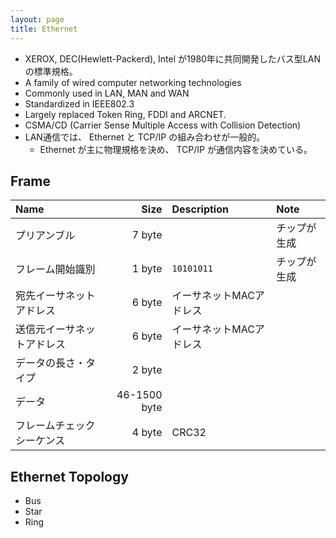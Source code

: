```yaml
---
layout: page
title: Ethernet
---
```


* XEROX, DEC(Hewlett-Packerd), Intel が1980年に共同開発したバス型LANの標準規格。
* A family of wired computer networking technologies
* Commonly used in LAN, MAN and WAN
* Standardized in IEEE802.3
* Largely replaced Token Ring, FDDI and ARCNET.
* CSMA/CD (Carrier Sense Multiple Access with Collision Detection)
* LAN通信では、 Ethernet と TCP/IP の組み合わせが一般的。
    * Ethernet が主に物理規格を決め、 TCP/IP が通信内容を決めている。

## Frame

| Name | Size | Description | Note |
|:--|--:|:--|:--|
| プリアンブル | 7 byte | | チップが生成 |
| フレーム開始識別 | 1 byte | `10101011` | チップが生成 |
| 宛先イーサネットアドレス | 6 byte | イーサネットMACアドレス | |
| 送信元イーサネットアドレス | 6 byte | イーサネットMACアドレス | |
| データの長さ・タイプ | 2 byte | | |
| データ | 46-1500 byte | | |
| フレームチェックシーケンス | 4 byte | CRC32 | |

## Ethernet Topology

* Bus
* Star
* Ring

